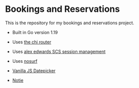# Bookings and Reservations

This is the repository for my bookings and reservations project.

- Built in Go version 1.19
- Uses [the chi router](https://github.com/go-chi/chi/v5)
- Uses [alex edwards SCS session management](https://github.com/alexedwards/scs/v2)
- Uses [nosurf](https://github.com/justinas/nosurf)

- [Vanilla JS Datepicker](https://github.com/mymth/vanillajs-datepicker)
- [Notie](https://github.com/jaredreich/notie)
